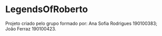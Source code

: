 # LegendsOfRoberto

Projeto criado pelo grupo formado por: Ana Sofia Rodrigues 190100383; João Ferraz 190100423.

